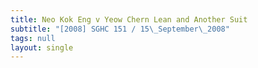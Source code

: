```yaml
---
title: Neo Kok Eng v Yeow Chern Lean and Another Suit
subtitle: "[2008] SGHC 151 / 15\_September\_2008"
tags: null
layout: single
---
```


